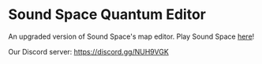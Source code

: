 # Sound Space Quantum Editor
An upgraded version of Sound Space's map editor.
Play Sound Space [here](https://www.roblox.com/games/2677609345/Sound-Space)!

Our Discord server: https://discord.gg/NUH9VGK
